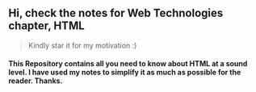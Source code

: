 ## Hi, check the notes for Web Technologies chapter, HTML
>Kindly star it for my motivation :)
 
#### This Repository contains all you need to know about HTML at a sound level. I have used my notes to simplify it as much as possible for the reader. Thanks.
